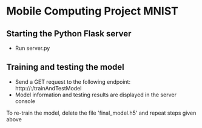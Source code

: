 # Mobile Computing Project MNIST

## Starting the Python Flask server
- Run server.py

## Training and testing the model
- Send a GET request to the following endpoint: http://<Server IP>:<Server Port Number>/trainAndTestModel
- Model information and testing results are displayed in the server console

To re-train the model, delete the file 'final_model.h5' and repeat steps given above
